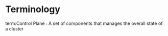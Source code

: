 # Terminology

term:Control Plane
:    A set of components that manages the overall state of a cluster
